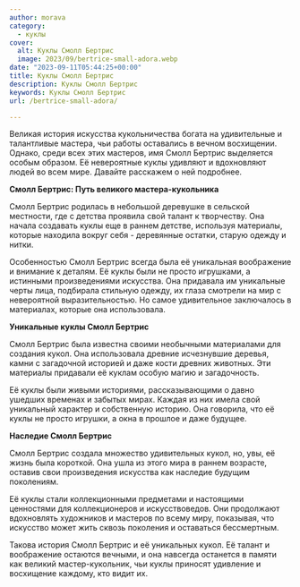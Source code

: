 ```yaml
---
author: morava
category:
  - куклы
cover:
  alt: Куклы Смолл Бертрис
  image: 2023/09/bertrice-small-adora.webp
date: "2023-09-11T05:44:25+00:00"
title: Куклы Смолл Бертрис
description: Куклы Смолл Бертрис
keywords: Куклы Смолл Бертрис
url: /bertrice-small-adora/

---
```

Великая история искусства кукольничества богата на удивительные и талантливые мастера, чьи работы оставались в вечном восхищении. Однако, среди всех этих мастеров, имя Смолл Бертрис выделяется особым образом. Её невероятные куклы удивляют и вдохновляют людей во всем мире. Давайте расскажем о ней подробнее.

**Смолл Бертрис: Путь великого мастера-кукольника**

Смолл Бертрис родилась в небольшой деревушке в сельской местности, где с детства проявила свой талант к творчеству. Она начала создавать куклы еще в раннем детстве, используя материалы, которые находила вокруг себя \- деревянные остатки, старую одежду и нитки.

Особенностью Смолл Бертрис всегда была её уникальная воображение и внимание к деталям. Её куклы были не просто игрушками, а истинными произведениями искусства. Она придавала им уникальные черты лица, подбирала стильную одежду, их глаза смотрели на мир с невероятной выразительностью. Но самое удивительное заключалось в материалах, которые она использовала.

**Уникальные куклы Смолл Бертрис**

Смолл Бертрис была известна своими необычными материалами для создания кукол. Она использовала древние исчезнувшие деревья, камни с загадочной историей и даже кости древних животных. Эти материалы придавали её куклам особую магию и загадочность.

Её куклы были живыми историями, рассказывающими о давно ушедших временах и забытых мирах. Каждая из них имела свой уникальный характер и собственную историю. Она говорила, что её куклы не просто игрушки, а окна в прошлое и даже будущее.

**Наследие Смолл Бертрис**

Смолл Бертрис создала множество удивительных кукол, но, увы, её жизнь была короткой. Она ушла из этого мира в раннем возрасте, оставив свои произведения искусства как наследие будущим поколениям.

Её куклы стали коллекционными предметами и настоящими ценностями для коллекционеров и искусствоведов. Они продолжают вдохновлять художников и мастеров по всему миру, показывая, что искусство может жить сквозь поколения и оставаться бессмертным.

Такова история Смолл Бертрис и её уникальных кукол. Её талант и воображение остаются вечными, и она навсегда останется в памяти как великий мастер-кукольник, чьи куклы приносят удивление и восхищение каждому, кто видит их.

